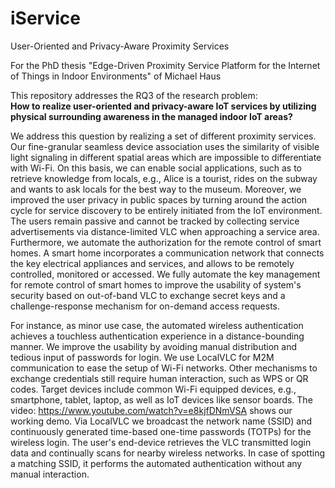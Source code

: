 # iService
User-Oriented and Privacy-Aware Proximity Services

For the PhD thesis "Edge-Driven Proximity Service Platform for the Internet of Things in Indoor Environments" of Michael Haus

This repository addresses the RQ3 of the research problem:<br/>
**How to realize user-oriented and privacy-aware IoT services by utilizing physical surrounding awareness in the managed indoor IoT areas?**

We address this question by realizing a set of different proximity services. Our fine-granular seamless device association uses the
similarity of visible light signaling in different spatial areas which are impossible to differentiate with Wi-Fi. On this basis, we
can enable social applications, such as to retrieve knowledge from locals, e.g., Alice is a tourist, rides on the subway and wants
to ask locals for the best way to the museum. Moreover, we improved the user privacy in public spaces by turning around the action
cycle for service discovery to be entirely initiated from the IoT environment. The users remain passive and cannot be tracked by
collecting service advertisements via distance-limited VLC when approaching a service area. Furthermore, we automate the authorization
for the remote control of smart homes. A smart home incorporates a communication network that connects the key electrical appliances
and services, and allows to be remotely controlled, monitored or accessed. We fully automate the key management for remote control
of smart homes to improve the usability of system's security based on out-of-band VLC to exchange secret keys and a challenge-response
mechanism for on-demand access requests.

For instance, as minor use case, the automated wireless authentication achieves a touchless authentication experience in a distance-bounding
manner. We improve the usability by avoiding manual distribution and tedious input of passwords for login. We use LocalVLC for M2M
communication to ease the setup of Wi-Fi networks. Other mechanisms to exchange credentials still require human interaction, such as
WPS or QR codes. Target devices include common Wi-Fi equipped devices, e.g., smartphone, tablet, laptop, as well as IoT devices like sensor
boards. The video: https://www.youtube.com/watch?v=e8kjfDNmVSA shows our working demo. Via LocalVLC we broadcast the network name (SSID) and
continuously generated time-based one-time passwords (TOTPs) for the wireless login. The user's end-device retrieves the VLC transmitted
login data and continually scans for nearby wireless networks. In case of spotting a matching SSID, it performs the automated authentication
without any manual interaction.